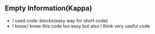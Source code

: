 ## Empty Information(Kappa)

* I used code::blocks(easy way for short code)
* I know,I know this code too easy but also I think very useful code
